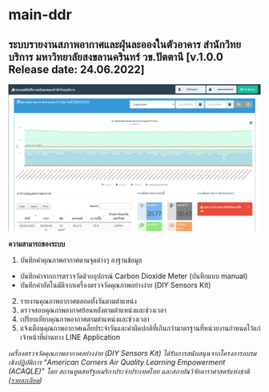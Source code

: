 # main-ddr
## ระบบรายงานสภาพอากาศและฝุ่นละอองในตัวอาคาร สำนักวิทยบริการ มหาวิทยาลัยสงขลานครินทร์ วข.ปัตตานี [v.1.0.0 Release date: 24.06.2022]

![image info](https://github.com/Noung/main-ddr/blob/main/SCREEN~4.PNG)

**ความสามารถของระบบ**
1. บันทึกค่าคุณภาพอากาศตามจุดต่างๆ ลงฐานข้อมูล 
- บันทึกค่าจากการตรวจวัดด้วยอุปกรณ์ Carbon Dioxide Meter (บันทึกแบบ manual)
- บันทึกค่าอัตโนมัติจากเครื่องตรวจวัดคุณภาพอย่างง่าย (DIY Sensors Kit)
2. รายงานคุณภาพอากาศตลอดทั้งวันตามตำแหน่ง
3. ตรวจสอบคุณภาพอากาศย้อนหลังตามตำแหน่งและช่วงเวลา
4. เปรียบเทียบคุณภาพอากาศตามตำแหน่งและช่วงเวลา
5. แจ้งเตือนคุณภาพอากาศเฉลี่ยประจำวันและค่าผิดปกติที่เกินกว่ามาตรฐานที่หน่วยงานกำหนดไว้แก่เจ้าหน้าที่ผ่านทาง LINE Application

_เครื่องตรวจวัดคุณภาพอากาศอย่างง่าย (DIY Sensors Kit) ได้รับการสนับสนุนจากโครงการอบรมเชิงปฏิบัติการ “American Corners Air Quality Learning Empowerment (ACAQLE)” โดย สถานทูตสหรัฐอเมริกาประจำประเทศไทย และสถาบันวิจัยดาราศาสตร์แห่งชาติ ([รายละเอียด](https://aqaat.narit.or.th/acaqle/index.php))_

